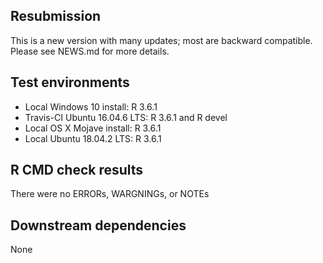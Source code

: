 ## Resubmission
This is a new version with many updates; most are backward compatible. 
Please see NEWS.md for more details.

## Test environments
* Local Windows 10 install: R 3.6.1
* Travis-CI Ubuntu 16.04.6 LTS: R 3.6.1 and R devel
* Local OS X Mojave install: R 3.6.1
* Local Ubuntu 18.04.2 LTS: R 3.6.1 

## R CMD check results
There were no ERRORs, WARGNINGs, or NOTEs

## Downstream dependencies
None
